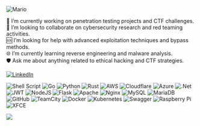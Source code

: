 ![Mario](https://user-images.githubusercontent.com/74038190/225813708-98b745f2-7d22-48cf-9150-083f1b00d6c9.gif)

🚀 I’m currently working on penetration testing projects and CTF challenges.<br>🤝 I’m looking to collaborate on cybersecurity research and red teaming activities.<br>🆘 I’m looking for help with advanced exploitation techniques and bypass methods.<br>🌐 I’m currently learning reverse engineering and malware analysis.<br>🛡️ Ask me about anything related to ethical hacking and CTF strategies.


[![LinkedIn](https://img.shields.io/badge/LinkedIn-%230077B5.svg?logo=linkedin&logoColor=white)](https://www.linkedin.com/in/cengizberkaykaya/)<br>

![Shell Script](https://img.shields.io/badge/shell_script-%23121011.svg?style=plastic&logo=gnu-bash&logoColor=white) ![Go](https://img.shields.io/badge/go-%2300ADD8.svg?style=plastic&logo=go&logoColor=white) ![Python](https://img.shields.io/badge/python-3670A0?style=plastic&logo=python&logoColor=ffdd54) ![Rust](https://img.shields.io/badge/rust-%23000000.svg?style=plastic&logo=rust&logoColor=white) ![AWS](https://img.shields.io/badge/AWS-%23FF9900.svg?style=plastic&logo=amazon-aws&logoColor=white) ![Cloudflare](https://img.shields.io/badge/Cloudflare-F38020?style=plastic&logo=Cloudflare&logoColor=white) ![Azure](https://img.shields.io/badge/azure-%230072C6.svg?style=plastic&logo=microsoftazure&logoColor=white) ![.Net](https://img.shields.io/badge/.NET-5C2D91?style=plastic&logo=.net&logoColor=white) ![JWT](https://img.shields.io/badge/JWT-black?style=plastic&logo=JSON%20web%20tokens) ![NodeJS](https://img.shields.io/badge/node.js-6DA55F?style=plastic&logo=node.js&logoColor=white) ![Flask](https://img.shields.io/badge/flask-%23000.svg?style=plastic&logo=flask&logoColor=white) ![Apache](https://img.shields.io/badge/apache-%23D42029.svg?style=plastic&logo=apache&logoColor=white) ![Nginx](https://img.shields.io/badge/nginx-%23009639.svg?style=plastic&logo=nginx&logoColor=white) ![MySQL](https://img.shields.io/badge/mysql-4479A1.svg?style=plastic&logo=mysql&logoColor=white) ![MariaDB](https://img.shields.io/badge/MariaDB-003545?style=plastic&logo=mariadb&logoColor=white) ![GitHub](https://img.shields.io/badge/github-%23121011.svg?style=plastic&logo=github&logoColor=white) ![TeamCity](https://img.shields.io/badge/teamcity-000000.svg?style=plastic&logo=teamcity&logoColor=white) ![Docker](https://img.shields.io/badge/docker-%230db7ed.svg?style=plastic&logo=docker&logoColor=white) ![Kubernetes](https://img.shields.io/badge/kubernetes-%23326ce5.svg?style=plastic&logo=kubernetes&logoColor=white) ![Swagger](https://img.shields.io/badge/-Swagger-%23Clojure?style=plastic&logo=swagger&logoColor=white) ![Raspberry Pi](https://img.shields.io/badge/-RaspberryPi-C51A4A?style=plastic&logo=Raspberry-Pi) ![XFCE](https://img.shields.io/badge/XFCE-%232284F2.svg?style=plastic&logo=xfce&logoColor=white)


![](https://github-readme-stats.vercel.app/api/top-langs/?username=0xb4rk3y&theme=gotham&hide_border=false&include_all_commits=true&count_private=true&layout=compact)





